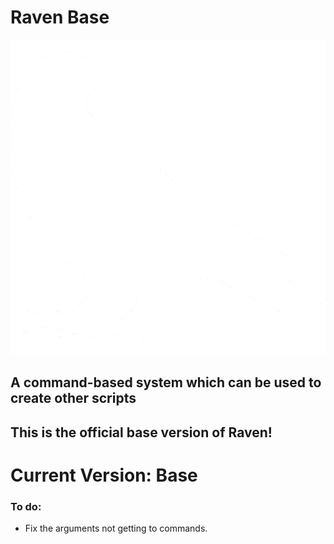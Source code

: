 # Raven Base

![Raven Icon](/assets/Raven.png)

## A command-based system which can be used to create other scripts
## This is the official base version of Raven!

# Current Version: Base

### To do:
- Fix the arguments not getting to commands.